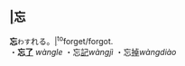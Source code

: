 ## [|]()<span lang=zh-tw>忘</span>

**忘**`わす`れる。[|]()<sup>to</sup>forget/forgot.   
<ruby>・**忘[了]()** *wàngle*</ruby>
<ruby>・忘[記]()*wàngjì*</ruby>
<ruby>・忘[掉]()*wàngdiào*</ruby>

